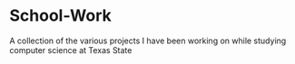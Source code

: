 # School-Work
A collection of the various projects I have been working on while studying computer science at Texas State
